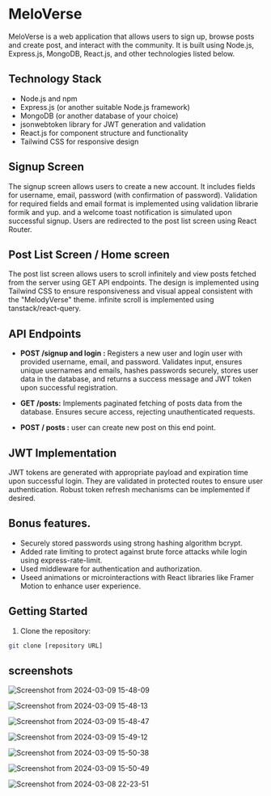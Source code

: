 # MeloVerse

MeloVerse is a web application that allows users to sign up, browse posts and create post, and interact with the community. It is built using Node.js, Express.js, MongoDB, React.js, and other technologies listed below.

## Technology Stack

- Node.js and npm
- Express.js (or another suitable Node.js framework)
- MongoDB (or another database of your choice)
- jsonwebtoken library for JWT generation and validation
- React.js for component structure and functionality
- Tailwind CSS for responsive design

## Signup Screen

The signup screen allows users to create a new account. It includes fields for username, email, password (with confirmation of password). Validation for required fields and email format is implemented using validation librarie formik and yup. and a welcome toast notification is simulated upon successful signup. Users are redirected to the post list screen using React Router.

## Post List Screen / Home screen

The post list screen allows users to scroll infinitely and view posts fetched from the server using GET API endpoints. The design is implemented using Tailwind CSS to ensure responsiveness and visual appeal consistent with the "MelodyVerse" theme.
infinite scroll is implemented using tanstack/react-query.

## API Endpoints

- **POST /signup and login :** Registers a new user and login user with provided username, email, and password. Validates input, ensures unique usernames and emails, hashes passwords securely, stores user data in the database, and returns a success message and JWT token upon successful registration.

- **GET /posts:** Implements paginated fetching of posts data from the database. Ensures secure access, rejecting unauthenticated requests.

- **POST / posts :** user can create new post on this end point.

## JWT Implementation

JWT tokens are generated with appropriate payload and expiration time upon successful login. They are validated in protected routes to ensure user authentication. Robust token refresh mechanisms can be implemented if desired.

## Bonus features.

- Securely stored passwords using strong hashing algorithm bcrypt.
- Added rate limiting to protect against brute force attacks while login using express-rate-limit.
- Used middleware for authentication and authorization.
- Useed animations or microinteractions with React libraries like Framer Motion to enhance user experience.

## Getting Started

1. Clone the repository:

```bash
git clone [repository URL]
```
## screenshots
![Screenshot from 2024-03-09 15-48-09](https://github.com/PratikHGhadge/MeloVerse/assets/93422248/48e43de3-989d-43f5-8c11-d68d49c3625a)

![Screenshot from 2024-03-09 15-48-13](https://github.com/PratikHGhadge/MeloVerse/assets/93422248/f9d7ed36-d29a-43b1-9107-2b7d761f67d2)

![Screenshot from 2024-03-09 15-48-47](https://github.com/PratikHGhadge/MeloVerse/assets/93422248/c66ea35d-53c6-4d87-bba3-62c96de5e988)

![Screenshot from 2024-03-09 15-49-12](https://github.com/PratikHGhadge/MeloVerse/assets/93422248/8b6aa3f0-0af1-48f9-8733-22797b3b2495)

![Screenshot from 2024-03-09 15-50-38](https://github.com/PratikHGhadge/MeloVerse/assets/93422248/2215bfcf-7277-463c-bc06-284ccf8f5bff)

![Screenshot from 2024-03-09 15-50-49](https://github.com/PratikHGhadge/MeloVerse/assets/93422248/6e865ce5-09ca-46f2-9335-05c61e4c0d28)

![Screenshot from 2024-03-08 22-23-51](https://github.com/PratikHGhadge/MeloVerse/assets/93422248/1483465c-1e68-484b-a8b6-6ae1b44289e0)

